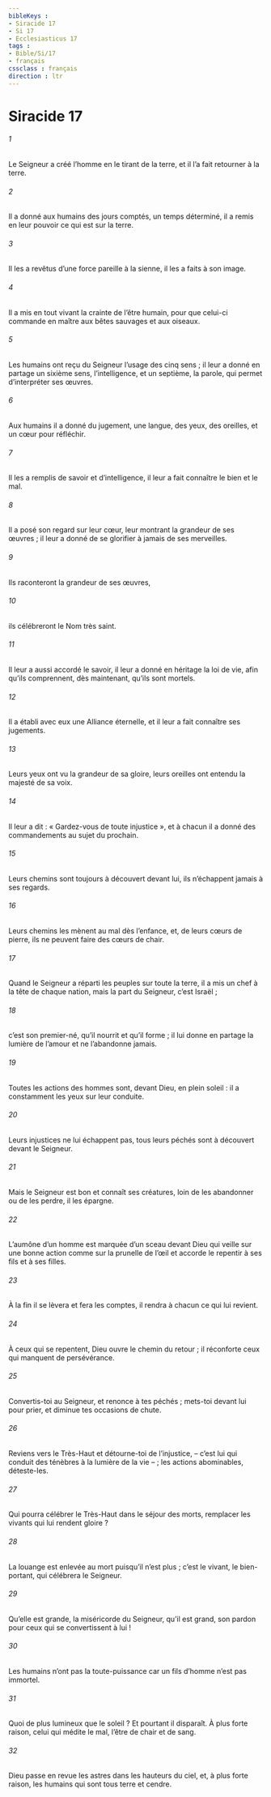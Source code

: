 ```yaml
---
bibleKeys : 
- Siracide 17
- Si 17
- Ecclesiasticus 17
tags : 
- Bible/Si/17
- français
cssclass : français
direction : ltr
---
```


# Siracide 17

###### 1
Le Seigneur a créé l’homme en le tirant de la terre,
et il l’a fait retourner à la terre.
###### 2
Il a donné aux humains des jours comptés, un temps déterminé,
il a remis en leur pouvoir ce qui est sur la terre.
###### 3
Il les a revêtus d’une force pareille à la sienne,
il les a faits à son image.
###### 4
Il a mis en tout vivant la crainte de l’être humain,
pour que celui-ci commande en maître
aux bêtes sauvages et aux oiseaux.
###### 5
Les humains ont reçu du Seigneur l’usage des cinq sens ;
il leur a donné en partage un sixième sens, l’intelligence,
et un septième, la parole, qui permet d’interpréter ses œuvres.
###### 6
Aux humains il a donné
du jugement, une langue, des yeux,
des oreilles, et un cœur pour réfléchir.
###### 7
Il les a remplis de savoir et d’intelligence,
il leur a fait connaître le bien et le mal.
###### 8
Il a posé son regard sur leur cœur,
leur montrant la grandeur de ses œuvres ;
il leur a donné de se glorifier à jamais de ses merveilles.
###### 9
Ils raconteront la grandeur de ses œuvres,
###### 10
ils célébreront le Nom très saint.
###### 11
Il leur a aussi accordé le savoir,
il leur a donné en héritage la loi de vie,
afin qu’ils comprennent, dès maintenant, qu’ils sont mortels.
###### 12
Il a établi avec eux une Alliance éternelle,
et il leur a fait connaître ses jugements.
###### 13
Leurs yeux ont vu la grandeur de sa gloire,
leurs oreilles ont entendu la majesté de sa voix.
###### 14
Il leur a dit : « Gardez-vous de toute injustice »,
et à chacun il a donné des commandements
au sujet du prochain.
###### 15
Leurs chemins sont toujours à découvert devant lui,
ils n’échappent jamais à ses regards.
###### 16
Leurs chemins les mènent au mal dès l’enfance,
et, de leurs cœurs de pierre, ils ne peuvent faire des cœurs de chair.
###### 17
Quand le Seigneur a réparti les peuples sur toute la terre,
il a mis un chef à la tête de chaque nation,
mais la part du Seigneur, c’est Israël ;
###### 18
c’est son premier-né, qu’il nourrit et qu’il forme ;
il lui donne en partage la lumière de l’amour
et ne l’abandonne jamais.
###### 19
Toutes les actions des hommes sont, devant Dieu, en plein soleil :
il a constamment les yeux sur leur conduite.
###### 20
Leurs injustices ne lui échappent pas,
tous leurs péchés sont à découvert devant le Seigneur.
###### 21
Mais le Seigneur est bon et connaît ses créatures,
loin de les abandonner ou de les perdre, il les épargne.
###### 22
L’aumône d’un homme est marquée d’un sceau devant Dieu
qui veille sur une bonne action comme sur la prunelle de l’œil
et accorde le repentir à ses fils et à ses filles.
###### 23
À la fin il se lèvera et fera les comptes,
il rendra à chacun ce qui lui revient.
###### 24
À ceux qui se repentent, Dieu ouvre le chemin du retour ;
il réconforte ceux qui manquent de persévérance.
###### 25
Convertis-toi au Seigneur, et renonce à tes péchés ;
mets-toi devant lui pour prier,
et diminue tes occasions de chute.
###### 26
Reviens vers le Très-Haut et détourne-toi de l’injustice,
– c’est lui qui conduit des ténèbres à la lumière de la vie – ;
les actions abominables, déteste-les.
###### 27
Qui pourra célébrer le Très-Haut dans le séjour des morts,
remplacer les vivants qui lui rendent gloire ?
###### 28
La louange est enlevée au mort puisqu’il n’est plus ;
c’est le vivant, le bien-portant, qui célébrera le Seigneur.
###### 29
Qu’elle est grande, la miséricorde du Seigneur,
qu’il est grand, son pardon
pour ceux qui se convertissent à lui !
###### 30
Les humains n’ont pas la toute-puissance
car un fils d’homme n’est pas immortel.
###### 31
Quoi de plus lumineux que le soleil ? Et pourtant il disparaît.
À plus forte raison, celui qui médite le mal,
l’être de chair et de sang.
###### 32
Dieu passe en revue les astres dans les hauteurs du ciel,
et, à plus forte raison, les humains qui sont tous terre et cendre.
